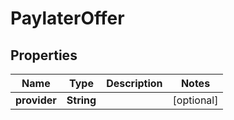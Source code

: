 

# PaylaterOffer


## Properties

| Name | Type | Description | Notes |
|------------ | ------------- | ------------- | -------------|
|**provider** | **String** |  |  [optional] |



